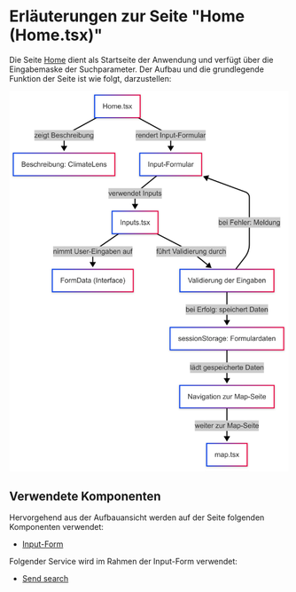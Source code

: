 # Erläuterungen zur Seite "Home (Home.tsx)"
Die Seite [Home](../src/pages/Home.tsx) dient als Startseite der Anwendung und verfügt über die Eingabemaske der Suchparameter. Der Aufbau und die grundlegende Funktion der Seite ist wie folgt, darzustellen:

![Overview](../doc/img/Home_Page.png)

## Verwendete Komponenten
Hervorgehend aus der Aufbauansicht werden auf der Seite folgenden Komponenten verwendet:

- [Input-Form](../src/components/inputs.tsx)

Folgender Service wird im Rahmen der Input-Form verwendet: 
- [Send search](../src/services/sendsearch.tsx)
